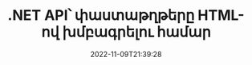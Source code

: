 ---
############################# Static ############################
layout: "product"
date: 2022-11-09T21:39:28
draft: false

product: "Editor"
product_tag: "editor"
platform: ".NET"
platform_tag: "net"

############################# Head ############################
head_title: "C# .NET Document Editor API | Խմբագրել Word Excel PowerPoint Web XML-ը՝ օգտագործելով HTML"
head_description: "C# .NET փաստաթղթերի խմբագրիչ API՝ Microsoft Word, Excel, PowerPoint, PDF, XML, վեբ և տեքստային ֆայլերի ձևաչափերը HTML-ի մեջ բեռնելու, մանիպուլյացիայի ենթարկելու և սկզբնական ձևաչափի վերածելու համար:"

############################# Header ############################
title: ".NET API՝ փաստաթղթերը HTML-ով խմբագրելու համար"
description: "Մշակեք .NET հավելվածներ՝ HTML խմբագրիչի հետ ինտեգրվելու, աջակցվող փաստաթուղթ ստանալու, խմբագրելու և բնօրինակ ձևաչափի փոխարկելու համար:"
button:
    enable: true

############################# SubMenu ############################
submenu:
    enable: true
    
    left:
        img_alt: "GroupDocs.Editor for .NET"
        image: "https://www.groupdocs.cloud/templates/groupdocs/images/product-logos/groupdocs-editor-net.png"
        product: "GroupDocs.Editor"
        platform: ".NET"

    middle:
        button:
            # button loop
            - link: "#overview"
              text: "Ընդհանուր ակնարկ"

            # button loop
            - link: "#features"
              text: "Հատկություններ"

            # button loop
            - link: "#support"
              text: "Աջակցություն"

            # button loop
            - link: "https://products.groupdocs.app/editor"
              text: "Live Demo"

            # button loop
            - link: "https://purchase.groupdocs.com/pricing/editor/net"
              text: "Գնագոյացում"

    right:
        link_download: "https://downloads.groupdocs.com/editor"
        link_learn: "https://docs.groupdocs.com/editor/net/"
        link_buy: "https://purchase.groupdocs.com"

############################# Overview ############################
overview:
    enable: true
    content: |
      GroupDocs.Editor-ը .NET API-ի համար օգնում է ձեզ ստեղծել պարզ և հեշտ օգտագործվող C#, ASP.NET և այլ .NET հավելվածներ, որոնք հեշտությամբ ինտեգրվում են հանրաճանաչ HTML խմբագրիչների հետ (բաց կոդով և վճարովի) փաստաթղթերը փոխակերպելու, խմբագրելու և շահարկելու համար: հայտնի ֆայլերի ձևաչափեր: Մեր .NET Editor API-ն թույլ է տալիս բեռնել փաստաթուղթը, վերափոխել այն HTML-ի, մղել HTML-ը արտաքին HTML խմբագրիչի, և երբ մանիպուլյացիա ավարտվի, HTML-ը պահում է իր սկզբնական ֆայլի ձևաչափին: Դուք կարող եք նաև առանձին վերցնել ցանկացած փաստաթղթի հետ կցված ռեսուրսներ: Այն աշխատում է բոլոր տեսակի փաստաթղթերի հետ, ինչպիսիք են Microsoft Word-ի, Excel-ի, PowerPoint-ի, PDF-ի, XPS-ի, OpenDocument-ի, Տեքստի, Վեբ, Էլ.փոստի, էլեկտրոնային գրքի և այլնի համար:
    tabs:
      enable: true
      
      ## TAB ONE ##
      tab_one:
        description: |
          Ստորև ներկայացված է GroupDocs.Editor-ի ակնարկը .NET-ի համար:
      
        left:
          enable: true
          icon: "fab fa-html5"
          title: "Մանիպուլյացիա՝ օգտագործելով HTML"
          content: |
            * Բեռնել աջակցվող փաստաթուղթը
            * Խմբագրել բովանդակությունը՝ օգտագործելով HTML
            * Խմբագրել առնչվող ոճերը
            * Փոխարկել բնօրինակ ձևաչափին
      
      ## TAB TWO ##
      tab_two:
        description: |
          GroupDocs.Editor-ը .NET-ի համար աջակցում է հետևյալ [ֆայլի ձևաչափերը] (https://docs.groupdocs.com/editor/java/supported-document-formats/)

        left:
          enable: true
          table:
            # table loop
            - title: "Microsoft Office"
              content: |
                * **Microsoft Word**: DOC, DOCX, DOCM, DOT, DOTM, DOTX, FlatOPC, WordML, RTF
                * **Microsoft Excel**: XLS, XLSX, XLSM, XLT, XLTX, XLTM, XLSB, XLAM, CSV, TSV, SXC, SpreadsheetML, DIF, DSV
                * **Microsoft PowerPoint**: PPT, PPTX, PPTM, PPS, PPSX, PPSM, POT, POTX, POTM

        right:
          enable: true
          table:
            # table loop
            - title: "Այլ ձևաչափի ընտանիքներ"
              content: |
                * **OpenDocument-ի ձևաչափեր**: ODT, OTT, ODS, FODS, ODP, OTP
                * **Ֆիքսված դասավորության ձևաչափեր**: PDF, XPS
                * **Վեբ ձևաչափեր**: HTML, MHTML, CHM, XML, TXT
                * **Վեբ ձևաչափեր**: MOBI, AZW3, ePub

      ## TAB THREE ##
      tab_three:
        description: |
          GroupDocs.Editor-ը .NET-ի համար աջակցում է հետևյալ օպերացիոն համակարգերի, շրջանակների և փաթեթների կառավարիչներին:
        
        left:
          enable: true
          table:
            # table loop
            - icon: "fab fa-windows"
              title: "Օպերացիոն համակարգեր"
              content: |
                * Microsoft Windows Desktop
                * Microsoft Windows Server
                * Microsoft Windows Azure
                * Linux

            # table loop
            - icon: "fas fa-code"
              title: "Աջակցվող շրջանակներ"
              content: |
                * .NET Framework 4.6.1+
                * .NET Standard 2.0+
                * .NET 6+
                * Mono Framework 1.2+

        right:
          enable: true
          table:
            # table loop
            - icon: "fas fa-box"
              title: "Փաթեթի կառավարիչներ"
              content: |
                * NuGet

            # table loop
            - icon: "fas fa-tools"
              title: "Զարգացման միջավայրեր"
              content: |
                * Microsoft Visual Studio
                * Xamarin.Android
                * Xamarin.IOS
                * Xamarin.Mac
                * MonoDevelop

############################# Features ############################
features:
    enable: true
    title: "GroupDocs.Editor .NET-ի առանձնահատկությունների համար"

    feature:
      # feature loop
      - icon: "fas fa-copy"
        content: "Հեշտ ինտեգրում ցանկացած HTML խմբագրիչի հետ"

      # feature loop
      - icon: "fas fa-eye"
        content: "Փաստաթուղթը փոխարկեք HTML DOM-ի"

      # feature loop
      - icon: "fas fa-bolt"
        content: "Ստացեք HTML բովանդակություն Document Stream-ից"
      
      # feature loop
      - icon: "fas fa-file-powerpoint"
        content: "Ստացեք HTML բովանդակություն և դրա ներկառուցված ռեսուրսները"

      # feature loop
      - icon: "fas fa-code"
        content: "Ստացեք HTML Body Tag-ի բովանդակությունը փաստաթղթից"

      # feature loop
      - icon: "fas fa-cloud"
        content: "Ստացեք HTML փաստաթղթի CSS ոճաթերթեր"

      # feature loop
      - icon: "fas fa-remove-format"
        content: "Անցնել HTML բովանդակությունը և պահպանել դրա ռեսուրսները"

      # feature loop
      - icon: "fas fa-comment-slash"
        content: "Ներբեռնեք HTML DOM-ը String Content-ից և փոխարկեք փաստաթղթի"

      # feature loop
      - icon: "fas fa-location-arrow"
        content: "HTML DOM ռեսուրսների փոխակերպման հետ միասին"

      # feature loop
      - icon: "fas fa-border-all"
        content: "Խմբագրել տարբեր ձևաչափերի փաստաթղթեր HTML-ում"

      # feature loop
      - icon: "fas fa-wrench"
        content: "Ճշգրիտ փոխակերպում"

      # feature loop
      - icon: "fas fa-columns"
        content: "Կիրառեք ընթերցման և/կամ գրելու պաշտպանություն արդյունքի փաստաթղթում"

      # feature loop
      - icon: "fas fa-file-word"
        content: "Էջադրեք Word Processing Documents-ը և խմբագրեք ցանկացած WYSIWYG խմբագրիչներում"

      # feature loop
      - icon: "fas fa-envelope"
        content: "Տվյալների բազա (DB) և օգտվողի միջերես (UI) Agnostic"

      # feature loop
      - icon: "fas fa-print"
        content: "XML մշակման հզոր առանձնահատկություններ"

      # feature loop
      - icon: "fas fa-file-archive"
        content: "Առբերեք OTF (Բաց տիպի տառատեսակներ) մուտքային փաստաթղթերից և արտահանեք արդյունքի փաստաթուղթ"

      # feature loop
      - icon: "fas fa-lock"
        content: "Ընթացքի ռաստերային և վեկտորային պատկերները ներքուստ աջակցվող մուտքային փաստաթղթերի ձևաչափերում"

      # feature loop
      - icon: "fas fa-file-code"
        content: "Տեղադրեք խմբագրված աշխատաթերթի բովանդակությունը բնօրինակ աղյուսակում ցանկալի դիրքում"
      
      # feature loop
      - icon: "fas fa-fill-drip"
        content: "Խմբագրեք Սլայդները և տեղադրեք դրանք ստացված Աղյուսակում"

      # feature loop
      - icon: "fas fa-file-excel"
        content: "Ներդրեք տառատեսակները ստացված բառի մշակման փաստաթղթում պահպանման ընթացքում"

    more_feature:
      # more_feature_loop
      - title: "Ճշգրիտ փոխարկում HTML DOM-ից և դրանից"
        content: |
          GroupDocs.Editor-ը .NET API-ի համար թույլ է տալիս ձեր .NET հավելվածներին ներբեռնել աջակցվող ձևաչափով փաստաթուղթ և վերափոխել այն HTML փաստաթղթի օբյեկտի մոդելի (DOM), ինչպես նաև կցված ռեսուրսների դուրսբերում, օրինակ՝ CSS: Այնուհետև կարող եք փոփոխություններ կատարել HTML-ում՝ օգտագործելով ձեր սիրած HTML խմբագրիչը: Խմբագրումն ավարտելուց հետո GroupDocs.Editor-ը .NET API-ի համար թույլ է տալիս ճշգրիտ կերպով վերափոխել այս HTML DOM-ը բնօրինակ ֆայլին:

          ```cs
          // Create Editor class by loading an input document
          Editor editor = new Editor("Sample.docx");

          // Open document for edit and obtain EditableDocument
          EditableDocument original = editor.Edit();

          // Obtain all-embedded HTML from it
          string allEmbeddedInside = original.GetEmbeddedHtml();

          // If necessary, obtain pure HTML-markup, CSS, images and other resources in separate form

          // Whole HTML-markup, without any resources
          string completeHtmlMarkup = original.GetContent();

          // Only HTML->BODY content, useful for most of WYSIWYG-editors
          string onlyInnerBody = original.GetBodyContent();

          // All CSS stylesheets
          var stylesheets = original.Css;

          // All images, including raster and vector, but without CSS gradients
          var images = original.Images;

          // All font resources
          var fonts = original.Fonts;

          // finally, send this content to your WYSIWYG HTML-editor
          ```
      # more_feature_loop
      - title: "Բեռնել և հանել արտաքին ռեսուրսները"
        content: "GroupDocs.Editor-ը .NET API-ի համար կարող է առբերել աջակցվող փաստաթղթերին կցված արտաքին ռեսուրսները, ինչպիսիք են պատկերները, տառատեսակները, CSS-ը և այլն: Վերցված ռեսուրսները կարող են այնուհետև բեռնվել, անցնել և պահպանել ստացված HTML փաստաթղթից առանձին: Սա ձեզ ավելի հեշտ կառավարվող արդյունք է տալիս:"

      # more_feature_loop
      - title: "Կիրառել տեքստային էֆեկտներ Word Processing ֆայլերի ձևաչափերում"
        content: "GroupDocs փաստաթղթերի խմբագրիչ API-ն թույլ է տալիս ավելացնել բարդ տեքստային էֆեկտներ (Shadow, 3D էֆեկտ, ուրվագիծ, փայլ, փորագրում, դաջվածք) Microsoft Word փաստաթղթերի մշակման աջակցվող ձևաչափերի հետ աշխատելիս: Այս ֆունկցիան ավտոմատ կերպով միացված է, որը կարելի է դիտարկել, երբ մշակվում է նման տեքստային էֆեկտներով փաստաթուղթը:"

      # more_feature_loop
      - title: "XML մանիպուլյացիայի հզոր առանձնահատկություններ"
        content: |
          Օգտագործելով GroupDocs.Editor-ը .NET API-ի համար դուք կարող եք բացել, դիտել և խմբագրել XML փաստաթղթերը: Մեր խմբագրման API-ն առաջարկում է հատուկ աջակցություն և ճանաչում XML պիտակների, ատրիբուտների և դրանց արժեքների, XML հռչակագրերի, CDATA բաժինների, DOCTYPE սահմանումների և XML-ի հատուկ այլ օբյեկտների հատուկ աջակցություն և ճանաչում: Դուք ի վիճակի եք հարմարեցնել տառատեսակի և գույնի կարգավորումները XML կառուցվածքի յուրաքանչյուր առանձին միավորի համար:  

          XML Converter ֆունկցիան բավականաչափ խելացի է XML ֆայլում սխալները ցույց տալու և դրանք շտկելու համար: URI-ի և էլփոստի ճանաչման մեխանիզմը սկանավորում է XML ատրիբուտները և ներկայացնում է հայտնաբերված URI-ներն ու էլփոստի հասցեները A պիտակի ներսում որպես հղումներ, որպեսզի դրանք կարողանան խմբագրվել որպես հղում, այլ ոչ թե որպես տեքստ ստացված HTML ֆայլում:

############################# Support ############################
support:
    enable: true

############################# Solutions ############################
solutions:
    enable: true
    title: "GroupDocs.Editor-ն առաջարկում է փաստաթղթերի խմբագրման API-ներ մշակման այլ հայտնի միջավայրերի համար"

    solution:
        # solution loop
        - img_alt: "GroupDocs.Editor for Java"
          image: "https://www.groupdocs.cloud/templates/groupdocs/images/product-logos/groupdocs-editor-java.png"
          product: "GroupDocs.Editor"
          platform: "Java"
          link: "/editor/java/"

############################# Back to top ###############################
back_to_top:
  enable: true
---